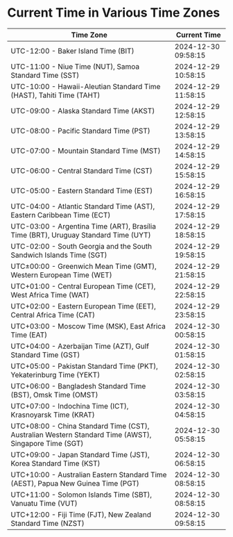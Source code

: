 # Current Time in Various Time Zones

| Time Zone | Current Time |
|-----------|--------------|
| UTC-12:00 - Baker Island Time (BIT) | 2024-12-30 09:58:15 |
| UTC-11:00 - Niue Time (NUT), Samoa Standard Time (SST) | 2024-12-29 10:58:15 |
| UTC-10:00 - Hawaii-Aleutian Standard Time (HAST), Tahiti Time (TAHT) | 2024-12-29 11:58:15 |
| UTC-09:00 - Alaska Standard Time (AKST) | 2024-12-29 12:58:15 |
| UTC-08:00 - Pacific Standard Time (PST) | 2024-12-29 13:58:15 |
| UTC-07:00 - Mountain Standard Time (MST) | 2024-12-29 14:58:15 |
| UTC-06:00 - Central Standard Time (CST) | 2024-12-29 15:58:15 |
| UTC-05:00 - Eastern Standard Time (EST) | 2024-12-29 16:58:15 |
| UTC-04:00 - Atlantic Standard Time (AST), Eastern Caribbean Time (ECT) | 2024-12-29 17:58:15 |
| UTC-03:00 - Argentina Time (ART), Brasília Time (BRT), Uruguay Standard Time (UYT) | 2024-12-29 18:58:15 |
| UTC-02:00 - South Georgia and the South Sandwich Islands Time (SGT) | 2024-12-29 19:58:15 |
| UTC±00:00 - Greenwich Mean Time (GMT), Western European Time (WET) | 2024-12-29 21:58:15 |
| UTC+01:00 - Central European Time (CET), West Africa Time (WAT) | 2024-12-29 22:58:15 |
| UTC+02:00 - Eastern European Time (EET), Central Africa Time (CAT) | 2024-12-29 23:58:15 |
| UTC+03:00 - Moscow Time (MSK), East Africa Time (EAT) | 2024-12-30 00:58:15 |
| UTC+04:00 - Azerbaijan Time (AZT), Gulf Standard Time (GST) | 2024-12-30 01:58:15 |
| UTC+05:00 - Pakistan Standard Time (PKT), Yekaterinburg Time (YEKT) | 2024-12-30 02:58:15 |
| UTC+06:00 - Bangladesh Standard Time (BST), Omsk Time (OMST) | 2024-12-30 03:58:15 |
| UTC+07:00 - Indochina Time (ICT), Krasnoyarsk Time (KRAT) | 2024-12-30 04:58:15 |
| UTC+08:00 - China Standard Time (CST), Australian Western Standard Time (AWST), Singapore Time (SGT) | 2024-12-30 05:58:15 |
| UTC+09:00 - Japan Standard Time (JST), Korea Standard Time (KST) | 2024-12-30 06:58:15 |
| UTC+10:00 - Australian Eastern Standard Time (AEST), Papua New Guinea Time (PGT) | 2024-12-30 08:58:15 |
| UTC+11:00 - Solomon Islands Time (SBT), Vanuatu Time (VUT) | 2024-12-30 08:58:15 |
| UTC+12:00 - Fiji Time (FJT), New Zealand Standard Time (NZST) | 2024-12-30 09:58:15 |
